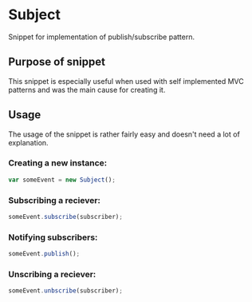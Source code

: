 # Subject
Snippet for implementation of publish/subscribe pattern.

## Purpose of snippet
This snippet is especially useful when used with self implemented MVC patterns and was the main cause for creating it.

## Usage
The usage of the snippet is rather fairly easy and doesn't need a lot of explanation.
 
### Creating a new instance:
```javascript
var someEvent = new Subject();
```

### Subscribing a reciever:
```javascript
someEvent.subscribe(subscriber);
```

### Notifying subscribers:
```javascript
someEvent.publish();
```

### Unscribing a reciever:
```javascript
someEvent.unbscribe(subscriber);
```